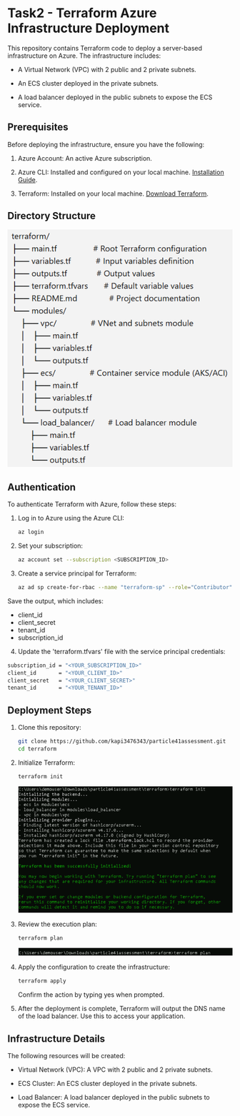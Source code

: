 

# Task2 - Terraform Azure Infrastructure Deployment

This repository contains Terraform code to deploy a server-based infrastructure on Azure. The infrastructure includes:

- A Virtual Network (VPC) with 2 public and 2 private subnets.

- An ECS cluster deployed in the private subnets.

- A load balancer deployed in the public subnets to expose the ECS service.

## Prerequisites
Before deploying the infrastructure, ensure you have the following:

1. Azure Account: An active Azure subscription.

2. Azure CLI: Installed and configured on your local machine. [Installation Guide](https://learn.microsoft.com/en-us/cli/azure/install-azure-cli).

3. Terraform: Installed on your local machine. [Download Terraform](https://www.terraform.io/downloads.html).

## Directory Structure

<img src="../screenshorts/Task2 - 1.png">

## Authentication

To authenticate Terraform with Azure, follow these steps:

1. Log in to Azure using the Azure CLI:
   ```sh
   az login
   ```
2. Set your subscription:
   ```sh
   az account set --subscription <SUBSCRIPTION_ID>
   ```
3. Create a service principal for Terraform:
   ```sh
   az ad sp create-for-rbac --name "terraform-sp" --role="Contributor" --scopes="/subscriptions/<SUBSCRIPTION_ID>"
   ```
  Save the output, which includes:
  - client_id
  - client_secret
  - tenant_id
  - subscription_id

4. Update the 'terraform.tfvars' file with the service principal credentials:
  ```sh
  subscription_id = "<YOUR_SUBSCRIPTION_ID>"
  client_id       = "<YOUR_CLIENT_ID>"
  client_secret   = "<YOUR_CLIENT_SECRET>"
  tenant_id       = "<YOUR_TENANT_ID>"
  ```

## Deployment Steps

1. Clone this repository:
   ```sh
   git clone https://github.com/kapi3476343/particle41assessment.git
   cd terraform
   ```
2. Initialize Terraform:
   ```sh
   terraform init
   ```

   <img src="../screenshorts/Task2 - 2.png">
   
3. Review the execution plan:
   ```sh
   terraform plan
   ```

   <img src="../screenshorts/Task2 - 3.png">
   
4. Apply the configuration to create the infrastructure:
   ```sh
   terraform apply
   ```
   Confirm the action by typing yes when prompted.
5. After the deployment is complete, Terraform will output the DNS name of the load balancer. Use this to access your application.

## Infrastructure Details
The following resources will be created:

- Virtual Network (VPC): A VPC with 2 public and 2 private subnets.

- ECS Cluster: An ECS cluster deployed in the private subnets.

- Load Balancer: A load balancer deployed in the public subnets to expose the ECS service.
